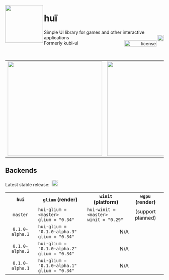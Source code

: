 <p></p><p></p>
<img src="https://raw.githubusercontent.com/griffi-gh/hui/master/.assets/hui.svg" width="120" align="left">
<h1>huї</h1>
<div>
  <span>
    Simple UI library for games and other interactive applications
  </span><a href="https://crates.io/crates/hui" float="right">
    <img alt="crates.io" src="https://img.shields.io/crates/v/hui.svg?style=flat-square" align="right" height="20">
  </a><br><a href="./LICENSE.txt" align="right" float="right">
    <img alt="license" src="https://img.shields.io/github/license/griffi-gh/hui?style=flat-square" align="right" width="102" height="20">
  </a><span>
    Formerly kubi-ui
  </span>
</div>
<p></p>
<br clear="all">

<table align="center">
  <td>
    <img src="https://raw.githubusercontent.com/griffi-gh/hui/master/.assets/demo0.gif" width="300">
  </td>
  <td>
    <img src="https://raw.githubusercontent.com/griffi-gh/hui/master/.assets/demo1.gif" width="300">
  </td>
</table>

<h2>Backends</h2>
<p>
  Latest stable release:&nbsp;
  <a href="https://crates.io/crates/hui" float="right">
    <img alt="crates.io" src="https://img.shields.io/crates/v/hui.svg?style=flat-square&label=&color=0d1117" height="20">
  </a>
</p>
<table>
  <tr>
    <th align="center">
      <code>hui</code>
    </th>
    <th align="center">
      <code>glium</code> (render)
    </th>
    <th align="center">
      <code>winit</code> (platform)
    </th>
    <th align="center">
      <code>wgpu</code> (render)
    </th>
  </tr>
  <tr>
    <td align="center">
      <code>master</code>
    </th>
    <td>
      <code>hui-glium = &lt;master&gt;</code><br>
      <code>glium = "0.34"</code>
    </td>
    <td>
      <code>hui-winit = &lt;master&gt;</code><br>
      <code>winit = "0.29"</code>
    </td>
    <td align="center">(support planned)</td>
  </tr>
  <tr>
    <td align="center">
      <code>0.1.0-alpha.3</code>
    </th>
    <td>
      <code>hui-glium = "0.1.0-alpha.3"</code><br>
      <code>glium = "0.34"</code>
    </td>
    <td align="center" colspan="2">N/A</td>
  </tr>
  <tr>
    <td align="center">
      <code>0.1.0-alpha.2</code>
    </th>
    <td>
      <code>hui-glium = "0.1.0-alpha.2"</code><br>
      <code>glium = "0.34"</code>
    </td>
    <td align="center" colspan="2">N/A</td>
  </tr>
  <tr>
    <td align="center">
      <code>0.1.0-alpha.1</code>
    </th>
    <td>
      <code>hui-glium = "0.1.0-alpha.1"</code><br>
      <code>glium = "0.34"</code>
    </td>
    <td align="center" colspan="2">N/A</td>
  </tr>
  <!-- <tr>
    <td align="center">
      <code>0.0.2</code>
    </th>
    <td>
      <code>hui-glium = "0.0.2"</code><br>
      <code>glium = "0.34"</code>
    </td>
    <td align="center">-</td>
  </tr>
  <tr>
    <td align="center">
      <code>0.0.1</code>
    </th>
    <td>
      <code>hui-glium = "0.0.1"</code><br>
      <code>glium = "0.34"</code>
    </td>
    <td align="center">-</td>
  </tr> -->
</table>
